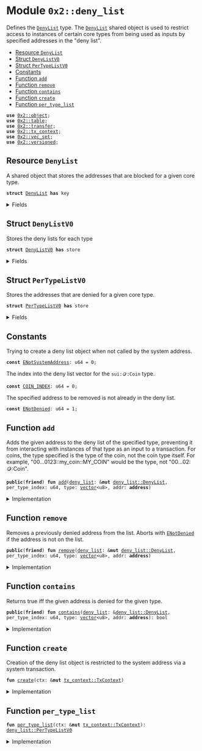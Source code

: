
<a name="0x2_deny_list"></a>

# Module `0x2::deny_list`

Defines the <code><a href="deny_list.md#0x2_deny_list_DenyList">DenyList</a></code> type. The <code><a href="deny_list.md#0x2_deny_list_DenyList">DenyList</a></code> shared object is used to restrict access to
instances of certain core types from being used as inputs by specified addresses in the "deny
list".


-  [Resource `DenyList`](#0x2_deny_list_DenyList)
-  [Struct `DenyListV0`](#0x2_deny_list_DenyListV0)
-  [Struct `PerTypeListV0`](#0x2_deny_list_PerTypeListV0)
-  [Constants](#@Constants_0)
-  [Function `add`](#0x2_deny_list_add)
-  [Function `remove`](#0x2_deny_list_remove)
-  [Function `contains`](#0x2_deny_list_contains)
-  [Function `create`](#0x2_deny_list_create)
-  [Function `per_type_list`](#0x2_deny_list_per_type_list)


<pre><code><b>use</b> <a href="object.md#0x2_object">0x2::object</a>;
<b>use</b> <a href="table.md#0x2_table">0x2::table</a>;
<b>use</b> <a href="transfer.md#0x2_transfer">0x2::transfer</a>;
<b>use</b> <a href="tx_context.md#0x2_tx_context">0x2::tx_context</a>;
<b>use</b> <a href="vec_set.md#0x2_vec_set">0x2::vec_set</a>;
<b>use</b> <a href="versioned.md#0x2_versioned">0x2::versioned</a>;
</code></pre>



<a name="0x2_deny_list_DenyList"></a>

## Resource `DenyList`

A shared object that stores the addresses that are blocked for a given core type.


<pre><code><b>struct</b> <a href="deny_list.md#0x2_deny_list_DenyList">DenyList</a> <b>has</b> key
</code></pre>



<details>
<summary>Fields</summary>


<dl>
<dt>
<code>id: <a href="object.md#0x2_object_UID">object::UID</a></code>
</dt>
<dd>

</dd>
<dt>
<code>inner: <a href="versioned.md#0x2_versioned_Versioned">versioned::Versioned</a></code>
</dt>
<dd>
 the versioned deny list
</dd>
</dl>


</details>

<a name="0x2_deny_list_DenyListV0"></a>

## Struct `DenyListV0`

Stores the deny lists for each type


<pre><code><b>struct</b> <a href="deny_list.md#0x2_deny_list_DenyListV0">DenyListV0</a> <b>has</b> store
</code></pre>



<details>
<summary>Fields</summary>


<dl>
<dt>
<code>lists: <a href="dependencies/move-stdlib/vector.md#0x1_vector">vector</a>&lt;<a href="deny_list.md#0x2_deny_list_PerTypeListV0">deny_list::PerTypeListV0</a>&gt;</code>
</dt>
<dd>
 A vector of lists, each element is used for a distinct core framework type
</dd>
</dl>


</details>

<a name="0x2_deny_list_PerTypeListV0"></a>

## Struct `PerTypeListV0`

Stores the addresses that are denied for a given core type.


<pre><code><b>struct</b> <a href="deny_list.md#0x2_deny_list_PerTypeListV0">PerTypeListV0</a> <b>has</b> store
</code></pre>



<details>
<summary>Fields</summary>


<dl>
<dt>
<code>denied_count: <a href="table.md#0x2_table_Table">table::Table</a>&lt;<b>address</b>, u64&gt;</code>
</dt>
<dd>
 Number of object types that have been banned for a given address.
 Used to quickly skip checks for most addresses
</dd>
<dt>
<code>denied_addresses: <a href="table.md#0x2_table_Table">table::Table</a>&lt;<a href="dependencies/move-stdlib/vector.md#0x1_vector">vector</a>&lt;u8&gt;, <a href="vec_set.md#0x2_vec_set_VecSet">vec_set::VecSet</a>&lt;<b>address</b>&gt;&gt;</code>
</dt>
<dd>
 Set of addresses that are banned for a given type.
 For example with <code>sui::coin::Coin</code>: If addresses A and B are banned from using
 "0...0123::my_coin::MY_COIN", this will be "0...0123::my_coin::MY_COIN" -> {A, B}
</dd>
</dl>


</details>

<a name="@Constants_0"></a>

## Constants


<a name="0x2_deny_list_ENotSystemAddress"></a>

Trying to create a deny list object when not called by the system address.


<pre><code><b>const</b> <a href="deny_list.md#0x2_deny_list_ENotSystemAddress">ENotSystemAddress</a>: u64 = 0;
</code></pre>



<a name="0x2_deny_list_COIN_INDEX"></a>

The index into the deny list vector for the <code>sui::coin::Coin</code> type.


<pre><code><b>const</b> <a href="deny_list.md#0x2_deny_list_COIN_INDEX">COIN_INDEX</a>: u64 = 0;
</code></pre>



<a name="0x2_deny_list_ENotDenied"></a>

The specified address to be removed is not already in the deny list.


<pre><code><b>const</b> <a href="deny_list.md#0x2_deny_list_ENotDenied">ENotDenied</a>: u64 = 1;
</code></pre>



<a name="0x2_deny_list_add"></a>

## Function `add`

Adds the given address to the deny list of the specified type, preventing it
from interacting with instances of that type as an input to a transaction. For coins,
the type specified is the type of the coin, not the coin type itself. For example,
"00...0123::my_coin::MY_COIN" would be the type, not "00...02::coin::Coin".


<pre><code><b>public</b>(<b>friend</b>) <b>fun</b> <a href="deny_list.md#0x2_deny_list_add">add</a>(<a href="deny_list.md#0x2_deny_list">deny_list</a>: &<b>mut</b> <a href="deny_list.md#0x2_deny_list_DenyList">deny_list::DenyList</a>, per_type_index: u64, type: <a href="dependencies/move-stdlib/vector.md#0x1_vector">vector</a>&lt;u8&gt;, addr: <b>address</b>)
</code></pre>



<details>
<summary>Implementation</summary>


<pre><code><b>public</b>(<b>friend</b>) <b>fun</b> <a href="deny_list.md#0x2_deny_list_add">add</a>(
    <a href="deny_list.md#0x2_deny_list">deny_list</a>: &<b>mut</b> <a href="deny_list.md#0x2_deny_list_DenyList">DenyList</a>,
    per_type_index: u64,
    type: <a href="dependencies/move-stdlib/vector.md#0x1_vector">vector</a>&lt;u8&gt;,
    addr: <b>address</b>,
) {
    <b>let</b> <a href="deny_list.md#0x2_deny_list">deny_list</a>: &<b>mut</b> <a href="deny_list.md#0x2_deny_list_DenyListV0">DenyListV0</a> = <a href="versioned.md#0x2_versioned_load_value_mut">versioned::load_value_mut</a>(&<b>mut</b> <a href="deny_list.md#0x2_deny_list">deny_list</a>.inner);
    <b>let</b> list = <a href="dependencies/move-stdlib/vector.md#0x1_vector_borrow_mut">vector::borrow_mut</a>(&<b>mut</b> <a href="deny_list.md#0x2_deny_list">deny_list</a>.lists, per_type_index);
    <b>if</b> (!<a href="table.md#0x2_table_contains">table::contains</a>(&list.denied_addresses, type)) {
        <a href="table.md#0x2_table_add">table::add</a>(&<b>mut</b> list.denied_addresses, type, <a href="vec_set.md#0x2_vec_set_empty">vec_set::empty</a>());
    };
    <b>let</b> denied_addresses = <a href="table.md#0x2_table_borrow_mut">table::borrow_mut</a>(&<b>mut</b> list.denied_addresses, type);
    <b>let</b> already_denied = <a href="vec_set.md#0x2_vec_set_contains">vec_set::contains</a>(denied_addresses, &addr);
    <b>if</b> (already_denied) <b>return</b>;

    <a href="vec_set.md#0x2_vec_set_insert">vec_set::insert</a>(denied_addresses, addr);
    <b>if</b> (!<a href="table.md#0x2_table_contains">table::contains</a>(&list.denied_count, addr)) {
        <a href="table.md#0x2_table_add">table::add</a>(&<b>mut</b> list.denied_count, addr, 0);
    };
    <b>let</b> denied_count = <a href="table.md#0x2_table_borrow_mut">table::borrow_mut</a>(&<b>mut</b> list.denied_count, addr);
    *denied_count = *denied_count + 1;
}
</code></pre>



</details>

<a name="0x2_deny_list_remove"></a>

## Function `remove`

Removes a previously denied address from the list.
Aborts with <code><a href="deny_list.md#0x2_deny_list_ENotDenied">ENotDenied</a></code> if the address is not on the list.


<pre><code><b>public</b>(<b>friend</b>) <b>fun</b> <a href="deny_list.md#0x2_deny_list_remove">remove</a>(<a href="deny_list.md#0x2_deny_list">deny_list</a>: &<b>mut</b> <a href="deny_list.md#0x2_deny_list_DenyList">deny_list::DenyList</a>, per_type_index: u64, type: <a href="dependencies/move-stdlib/vector.md#0x1_vector">vector</a>&lt;u8&gt;, addr: <b>address</b>)
</code></pre>



<details>
<summary>Implementation</summary>


<pre><code><b>public</b>(<b>friend</b>) <b>fun</b> <a href="deny_list.md#0x2_deny_list_remove">remove</a>(
    <a href="deny_list.md#0x2_deny_list">deny_list</a>: &<b>mut</b> <a href="deny_list.md#0x2_deny_list_DenyList">DenyList</a>,
    per_type_index: u64,
    type: <a href="dependencies/move-stdlib/vector.md#0x1_vector">vector</a>&lt;u8&gt;,
    addr: <b>address</b>,
) {
    <b>let</b> <a href="deny_list.md#0x2_deny_list">deny_list</a>: &<b>mut</b> <a href="deny_list.md#0x2_deny_list_DenyListV0">DenyListV0</a> = <a href="versioned.md#0x2_versioned_load_value_mut">versioned::load_value_mut</a>(&<b>mut</b> <a href="deny_list.md#0x2_deny_list">deny_list</a>.inner);
    <b>let</b> list = <a href="dependencies/move-stdlib/vector.md#0x1_vector_borrow_mut">vector::borrow_mut</a>(&<b>mut</b> <a href="deny_list.md#0x2_deny_list">deny_list</a>.lists, per_type_index);
    <b>let</b> denied_addresses = <a href="table.md#0x2_table_borrow_mut">table::borrow_mut</a>(&<b>mut</b> list.denied_addresses, type);
    <b>assert</b>!(<a href="vec_set.md#0x2_vec_set_contains">vec_set::contains</a>(denied_addresses, &addr), <a href="deny_list.md#0x2_deny_list_ENotDenied">ENotDenied</a>);
    <a href="vec_set.md#0x2_vec_set_remove">vec_set::remove</a>(denied_addresses, &addr);
    <b>let</b> denied_count = <a href="table.md#0x2_table_borrow_mut">table::borrow_mut</a>(&<b>mut</b> list.denied_count, addr);
    *denied_count = *denied_count - 1;
    <b>if</b> (*denied_count == 0) {
        <a href="table.md#0x2_table_remove">table::remove</a>(&<b>mut</b> list.denied_count, addr);
    }
}
</code></pre>



</details>

<a name="0x2_deny_list_contains"></a>

## Function `contains`

Returns true iff the given address is denied for the given type.


<pre><code><b>public</b>(<b>friend</b>) <b>fun</b> <a href="deny_list.md#0x2_deny_list_contains">contains</a>(<a href="deny_list.md#0x2_deny_list">deny_list</a>: &<a href="deny_list.md#0x2_deny_list_DenyList">deny_list::DenyList</a>, per_type_index: u64, type: <a href="dependencies/move-stdlib/vector.md#0x1_vector">vector</a>&lt;u8&gt;, addr: <b>address</b>): bool
</code></pre>



<details>
<summary>Implementation</summary>


<pre><code><b>public</b>(<b>friend</b>) <b>fun</b> <a href="deny_list.md#0x2_deny_list_contains">contains</a>(
    <a href="deny_list.md#0x2_deny_list">deny_list</a>: &<a href="deny_list.md#0x2_deny_list_DenyList">DenyList</a>,
    per_type_index: u64,
    type: <a href="dependencies/move-stdlib/vector.md#0x1_vector">vector</a>&lt;u8&gt;,
    addr: <b>address</b>,
): bool {
    <b>let</b> <a href="deny_list.md#0x2_deny_list">deny_list</a>: &<a href="deny_list.md#0x2_deny_list_DenyListV0">DenyListV0</a> = <a href="versioned.md#0x2_versioned_load_value">versioned::load_value</a>(&<a href="deny_list.md#0x2_deny_list">deny_list</a>.inner);
    <b>let</b> list = <a href="dependencies/move-stdlib/vector.md#0x1_vector_borrow">vector::borrow</a>(&<a href="deny_list.md#0x2_deny_list">deny_list</a>.lists, per_type_index);
    <b>if</b> (!<a href="table.md#0x2_table_contains">table::contains</a>(&list.denied_count, addr)) <b>return</b> <b>false</b>;

    <b>let</b> denied_count = <a href="table.md#0x2_table_borrow">table::borrow</a>(&list.denied_count, addr);
    <b>if</b> (*denied_count == 0) <b>return</b> <b>false</b>;

    <b>if</b> (!<a href="table.md#0x2_table_contains">table::contains</a>(&list.denied_addresses, type)) <b>return</b> <b>false</b>;

    <b>let</b> denied_addresses = <a href="table.md#0x2_table_borrow">table::borrow</a>(&list.denied_addresses, type);
    <a href="vec_set.md#0x2_vec_set_contains">vec_set::contains</a>(denied_addresses, &addr)
}
</code></pre>



</details>

<a name="0x2_deny_list_create"></a>

## Function `create`

Creation of the deny list object is restricted to the system address
via a system transaction.


<pre><code><b>fun</b> <a href="deny_list.md#0x2_deny_list_create">create</a>(ctx: &<b>mut</b> <a href="tx_context.md#0x2_tx_context_TxContext">tx_context::TxContext</a>)
</code></pre>



<details>
<summary>Implementation</summary>


<pre><code><b>fun</b> <a href="deny_list.md#0x2_deny_list_create">create</a>(ctx: &<b>mut</b> TxContext) {
    <b>assert</b>!(<a href="tx_context.md#0x2_tx_context_sender">tx_context::sender</a>(ctx) == @0x0, <a href="deny_list.md#0x2_deny_list_ENotSystemAddress">ENotSystemAddress</a>);

    <b>let</b> v0 = <a href="deny_list.md#0x2_deny_list_DenyListV0">DenyListV0</a> {
        lists: <a href="dependencies/move-stdlib/vector.md#0x1_vector">vector</a>[<a href="deny_list.md#0x2_deny_list_per_type_list">per_type_list</a>(ctx)],
    };
    <b>let</b> inner = <a href="versioned.md#0x2_versioned_create">versioned::create</a>(0, v0, ctx);
    <b>let</b> deny_list_object = <a href="deny_list.md#0x2_deny_list_DenyList">DenyList</a> {
        id: <a href="object.md#0x2_object_sui_deny_list_object_id">object::sui_deny_list_object_id</a>(),
        inner,
    };
    <a href="transfer.md#0x2_transfer_share_object">transfer::share_object</a>(deny_list_object);
}
</code></pre>



</details>

<a name="0x2_deny_list_per_type_list"></a>

## Function `per_type_list`



<pre><code><b>fun</b> <a href="deny_list.md#0x2_deny_list_per_type_list">per_type_list</a>(ctx: &<b>mut</b> <a href="tx_context.md#0x2_tx_context_TxContext">tx_context::TxContext</a>): <a href="deny_list.md#0x2_deny_list_PerTypeListV0">deny_list::PerTypeListV0</a>
</code></pre>



<details>
<summary>Implementation</summary>


<pre><code><b>fun</b> <a href="deny_list.md#0x2_deny_list_per_type_list">per_type_list</a>(ctx: &<b>mut</b> TxContext): <a href="deny_list.md#0x2_deny_list_PerTypeListV0">PerTypeListV0</a> {
    <a href="deny_list.md#0x2_deny_list_PerTypeListV0">PerTypeListV0</a> {
        denied_count: <a href="table.md#0x2_table_new">table::new</a>(ctx),
        denied_addresses: <a href="table.md#0x2_table_new">table::new</a>(ctx),
    }
}
</code></pre>



</details>
